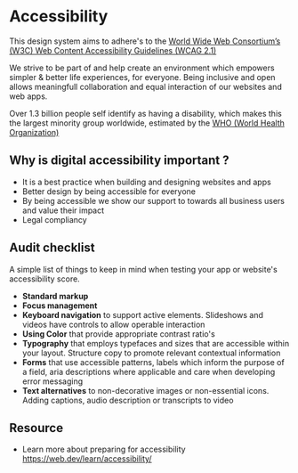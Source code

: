 # Accessibility

This design system aims to adhere's to the [World Wide Web Consortium’s (W3C) Web Content Accessibility Guidelines (WCAG 2.1)](https://www.w3.org/TR/WCAG21/)

We strive to be part of and help create an environment which empowers simpler & better life experiences, for everyone. Being inclusive and open allows meaningfull collaboration and equal interaction of our websites and web apps.

Over 1.3 billion people self identify as having a disability, which makes this the largest minority group worldwide, estimated by the <a href="https://www.who.int/teams/noncommunicable-diseases/sensory-functions-disability-and-rehabilitation/world-report-on-disability" target="_blank">WHO (World Health Organization)</a>

## Why is digital accessibility important ?

- It is a best practice when building and designing websites and apps
- Better design by being accessible for everyone
- By being accessible we show our support to towards all business users and value their impact
- Legal compliancy

## Audit checklist

A simple list of things to keep in mind when testing your app or website's accessibility score.

- **Standard markup**
- **Focus management**
- **Keyboard navigation** to support active elements. Slideshows and videos have controls to allow operable interaction
- **Using Color** that provide appropriate contrast ratio's
- **Typography** that employs typefaces and sizes that are accessible within your layout. Structure copy to promote relevant contextual information
- **Forms** that use accessible patterns, labels which inform the purpose of a field, aria descriptions where applicable and care when developing error messaging
- **Text alternatives** to non-decorative images or non-essential icons. Adding captions, audio description or transcripts to video

## Resource

- Learn more about preparing for accessibility https://web.dev/learn/accessibility/
<!-- TODO: Manual accessibility testing


- https://wave.webaim.org/extension/
- Screen readers
- Browser DevTools -->

<!-- Lighthouse Automated accessibility testing -->
